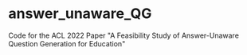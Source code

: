 # answer_unaware_QG
Code for the ACL 2022 Paper "A Feasibility Study of Answer-Unaware Question Generation for Education"
